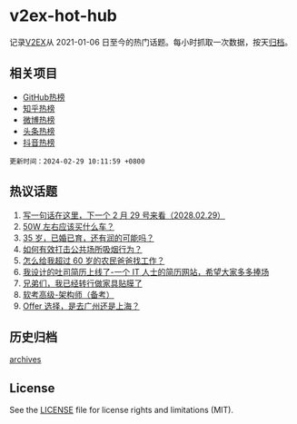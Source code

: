 # v2ex-hot-hub

 记录[V2EX](https://www.v2ex.com/)从 2021-01-06 日至今的热门话题。每小时抓取一次数据，按天[归档](archives)。
 
 ## 相关项目

- [GitHub热榜](https://github.com/lonnyzhang423/github-hot-hub)
- [知乎热榜](https://github.com/lonnyzhang423/zhihu-hot-hub)
- [微博热榜](https://github.com/lonnyzhang423/weibo-hot-hub)
- [头条热榜](https://github.com/lonnyzhang423/toutiao-hot-hub)
- [抖音热榜](https://github.com/lonnyzhang423/douyin-hot-hub)


 `更新时间：2024-02-29 10:11:59 +0800`

## 热议话题

1. [写一句话在这里，下一个 2 月 29 号来看（2028.02.29）](https://www.v2ex.com/t/1019300)
1. [50W 左右应该买什么车？](https://www.v2ex.com/t/1019122)
1. [35 岁，已婚已育，还有润的可能吗？](https://www.v2ex.com/t/1019082)
1. [如何有效打击公共场所吸烟行为？](https://www.v2ex.com/t/1019075)
1. [怎么给我超过 60 岁的农民爸爸找工作？](https://www.v2ex.com/t/1019099)
1. [我设计的吐司简历上线了-一个 IT 人士的简历网站，希望大家多多捧场](https://www.v2ex.com/t/1019079)
1. [兄弟们，我已经转行做家具贴膜了](https://www.v2ex.com/t/1019182)
1. [软考高级-架构师（备考）](https://www.v2ex.com/t/1019043)
1. [Offer 选择，是去广州还是上海？](https://www.v2ex.com/t/1019023)

## 历史归档

[archives](archives)

## License

See the [LICENSE](LICENSE) file for license rights and limitations (MIT).
